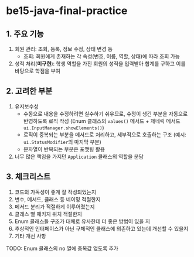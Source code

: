 # be15-java-final-practice

## 1. 주요 기능
1. 회원 관리: 조회, 등록, 정보 수정, 상태 변경 등
   - 조회: 회원에게 존재하는 각 속성(번호, 이름, 역할, 상태)에 따라 조회 가능
2. 성적 처리(**미구현**): 학생 역할을 가진 회원의 성적을 입력받아 합계를 구하고 이를 바탕으로 학점을 부여

## 2. 고려한 부분
1. 유지보수성
   - 수동으로 내용을 수정하려면 실수하기 쉬우므로, 수정이 생긴 부분을 자동으로 반영하도록 로직 작성 (Enum 클래스의 `values()` 메서드 + 제네릭 메서드 `ui.InputManager.showElements()`)
   - 로직이 중복되는 부분을 메서드로 처리하고, 세부적으로 호출하는 구조 (예시: `ui.StatusModifier`의 마지막 부분)
   - 문자열이 반복되는 부분은 포맷팅 활용
2. 너무 많은 책임을 가지던 `Application` 클래스의 역할을 분담

## 3. 체크리스트
1. 코드의 가독성이 좋게 잘 작성되었는지
2. 변수, 메서드, 클래스 등 네이밍 적절한지
3. 메서드 분리가 적절하게 이루어졌는지
4. 클래스 별 패키지 위치 적절한지
5. Enum 클래스들 구조가 대체로 유사한데 더 좋은 방법이 있을 지
6. 추상적인 인터페이스가 아닌 구체적인 클래스에 의존하고 있는데 개선할 수 있을지
7. 기타 개선 사항

TODO: Enum 클래스의 no 열에 중복값 없도록 추가
